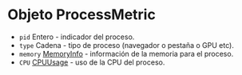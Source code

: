 # Objeto ProcessMetric

* `pid` Entero - indicador del proceso.
* `type` Cadena - tipo de proceso (navegador o pestaña o GPU etc).
* `memory` [MemoryInfo](memory-info.md) - información de la memoria para el proceso.
* `CPU` [CPUUsage](cpu-usage.md) - uso de la CPU del proceso.